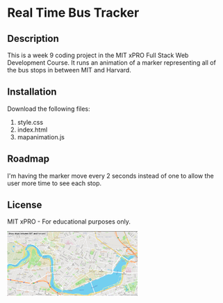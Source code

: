 # Real Time Bus Tracker

## Description 

This is a week 9 coding project in the MIT xPRO Full Stack Web Development Course. It runs an animation of a marker representing all of the bus stops in between MIT and Harvard.

## Installation

Download the following files:
1. style.css
2. index.html
3. mapanimation.js

## Roadmap
I'm having the marker move every 2 seconds instead of one to allow the user more time to see each stop.

## License
MIT xPRO - For educational purposes only.

<img src="bus-ss.png" width='300'>
